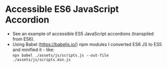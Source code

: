 # Accessible ES6 JavaScript Accordion
- See an example of accessible ES5 JavaScript accordions (transpiled from ES6).
- Using Babel (https://babeljs.io/) npm modules I converted ES6 JS to ES5 and minified it - like:  
```npx babel ./assets/js/scripts.js --out-file ./assets/js/scripts.min.js```